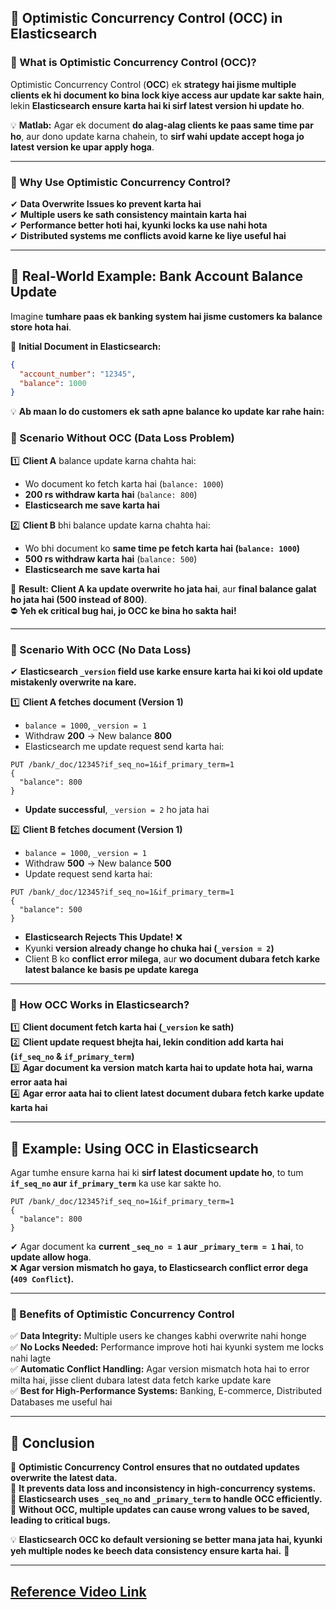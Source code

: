 ## **🔹 Optimistic Concurrency Control (OCC) in Elasticsearch**  

### **📌 What is Optimistic Concurrency Control (OCC)?**  
Optimistic Concurrency Control (**OCC**) ek **strategy hai jisme multiple clients ek hi document ko bina lock kiye access aur update kar sakte hain**, lekin **Elasticsearch ensure karta hai ki sirf latest version hi update ho**.  

💡 **Matlab:** Agar ek document **do alag-alag clients ke paas same time par ho**, aur dono update karna chahein, to **sirf wahi update accept hoga jo latest version ke upar apply hoga**.  

---

### **🔹 Why Use Optimistic Concurrency Control?**
✔ **Data Overwrite Issues ko prevent karta hai**  
✔ **Multiple users ke sath consistency maintain karta hai**  
✔ **Performance better hoti hai, kyunki locks ka use nahi hota**  
✔ **Distributed systems me conflicts avoid karne ke liye useful hai**  

---

## **🔹 Real-World Example: Bank Account Balance Update**  

Imagine **tumhare paas ek banking system hai jisme customers ka balance store hota hai**.  

🔹 **Initial Document in Elasticsearch:**  
```json
{
  "account_number": "12345",
  "balance": 1000
}
```
💡 **Ab maan lo do customers ek sath apne balance ko update kar rahe hain:**  

### **🚀 Scenario Without OCC (Data Loss Problem)**
1️⃣ **Client A** balance update karna chahta hai:  
   - Wo document ko fetch karta hai (`balance: 1000`)  
   - **200 rs withdraw karta hai** (`balance: 800`)  
   - **Elasticsearch me save karta hai**  

2️⃣ **Client B** bhi balance update karna chahta hai:  
   - Wo bhi document ko **same time pe fetch karta hai (`balance: 1000`)**  
   - **500 rs withdraw karta hai** (`balance: 500`)  
   - **Elasticsearch me save karta hai**  

📌 **Result:** **Client A ka update overwrite ho jata hai**, aur **final balance galat ho jata hai (500 instead of 800)**.  
⛔ **Yeh ek critical bug hai, jo OCC ke bina ho sakta hai!**  

---

### **🚀 Scenario With OCC (No Data Loss)**
✔ **Elasticsearch `_version` field use karke ensure karta hai ki koi old update mistakenly overwrite na kare.**  

1️⃣ **Client A fetches document (Version 1)**  
   - `balance = 1000`, `_version = 1`  
   - Withdraw **200** → New balance **800**  
   - Elasticsearch me update request send karta hai:  
   ```http
   PUT /bank/_doc/12345?if_seq_no=1&if_primary_term=1
   {
     "balance": 800
   }
   ```
   - **Update successful**, `_version = 2` ho jata hai  

2️⃣ **Client B fetches document (Version 1)**  
   - `balance = 1000`, `_version = 1`  
   - Withdraw **500** → New balance **500**  
   - Update request send karta hai:  
   ```http
   PUT /bank/_doc/12345?if_seq_no=1&if_primary_term=1
   {
     "balance": 500
   }
   ```
   - **Elasticsearch Rejects This Update!** ❌  
   - Kyunki **version already change ho chuka hai (`_version = 2`)**  
   - Client B ko **conflict error milega**, aur **wo document dubara fetch karke latest balance ke basis pe update karega**  

---

### **🔹 How OCC Works in Elasticsearch?**
1️⃣ **Client document fetch karta hai (`_version` ke sath)**  
2️⃣ **Client update request bhejta hai, lekin condition add karta hai (`if_seq_no` & `if_primary_term`)**  
3️⃣ **Agar document ka version match karta hai to update hota hai, warna error aata hai**  
4️⃣ **Agar error aata hai to client latest document dubara fetch karke update karta hai**  

---

## **🔹 Example: Using OCC in Elasticsearch**
Agar tumhe ensure karna hai ki **sirf latest document update ho**, to tum **`if_seq_no` aur `if_primary_term`** ka use kar sakte ho.

```http
PUT /bank/_doc/12345?if_seq_no=1&if_primary_term=1
{
  "balance": 800
}
```
✔ Agar document ka **current `_seq_no = 1` aur `_primary_term = 1` hai**, to **update allow hoga**.  
❌ **Agar version mismatch ho gaya, to Elasticsearch conflict error dega (`409 Conflict`).**  

---

### **🔹 Benefits of Optimistic Concurrency Control**
✅ **Data Integrity:** Multiple users ke changes kabhi overwrite nahi honge  
✅ **No Locks Needed:** Performance improve hoti hai kyunki system me locks nahi lagte  
✅ **Automatic Conflict Handling:** Agar version mismatch hota hai to error milta hai, jisse client dubara latest data fetch karke update kare  
✅ **Best for High-Performance Systems:** Banking, E-commerce, Distributed Databases me useful hai  

---

## **🔹 Conclusion**
🔹 **Optimistic Concurrency Control ensures that no outdated updates overwrite the latest data.**  
🔹 **It prevents data loss and inconsistency in high-concurrency systems.**  
🔹 **Elasticsearch uses `_seq_no` and `_primary_term` to handle OCC efficiently.**  
🔹 **Without OCC, multiple updates can cause wrong values to be saved, leading to critical bugs.**  

💡 **Elasticsearch OCC ko default versioning se better mana jata hai, kyunki yeh multiple nodes ke beech data consistency ensure karta hai.** 🚀

---
[Reference Video Link](https://youtu.be/bCo8MZ3Ms-I?si=hHyX789QPN_I1rDT)
---